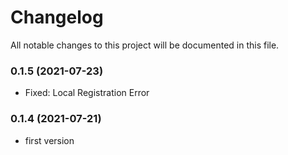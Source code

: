 
# Changelog
All notable changes to this project will be documented in this file.

### 0.1.5 (2021-07-23)

- Fixed: Local Registration Error

### 0.1.4 (2021-07-21)

- first version
